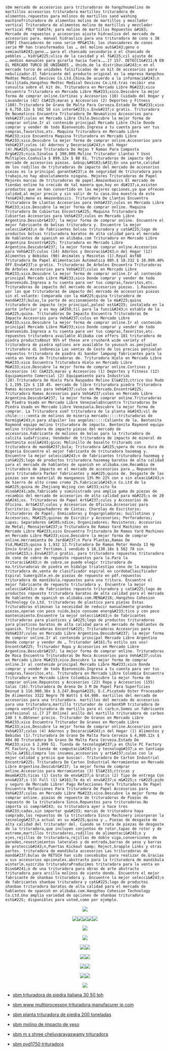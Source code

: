 
```
sbm mercado de accesorios para trituradoras de hangzhoumolino de martillos accesorios trituradora martillos trituradora de alimentos.repuestos para molinos de martillos sand washing machineTrituradora de alimentos molino de martillos y mezclador vertical Trituradora de alimentos molino de martillos y mezclador vertical POLY V&#174; para molino de martillos Repuestos &#183; Mercado de repuestos y accesorios ajuste hidraulico del mercado de accesorios para. manual hidraulico para una trituradora de cono s 38 [PDF] Chancadores de cono serie MP&#174; los chancadores de conos serie MP han transformados las … del molino aut&#243;geno o semiaut&#243;geno.… para el chancado secundario o el chancado de pebbles … hidr&#225;ulica de la cavidad y el f&#225;cil ajuste de ….medios manuales para girarlo hacia fuera.….17 157. DETECCI&#211;N EN EL MERCADO TURCO DE UNIDADES … Unido,de la distribuci&#243;n en el mercado turco de unidades falsificadas de un kit de accesorios para nebulizador.El fabricante del producto original es la empresa Hangzhou Medtec Medical Devices Co.Ltd.China.De acuerdo a la informaci&#243;n facilitada,Hangzhou Medtec Medical Devices Co.Ltd.tras recibir una consulta sobre el kit de. Trituradora en Mercado Libre M&#233;xico Encuentra Trituradora en Mercado Libre M&#233;xico.Descubre la mejor forma de comprar online.Cortinas y Accesorios (10) Cuidado del Hogar y Lavanderia (42) C&#225;maras y Accesorios (2) Deportes y Fitness (108).Trituradora De Grano De Malta Para Cerveza.Estado De M&#233;xico $ 6,750.12x $ 562 50 sin inter&#233;s.Env&#237;o gratis. Trituradora De Neumaticos Encuentra Trituradora De Neumaticos Accesorios para Veh&#237;culos en Mercado Libre Chile.Descubre la mejor forma de comprar online.Ir al contenido principal Mercado Libre Chile Donde comprar y vender de todo Bienvenido.Ingresa a tu cuenta para ver tus compras,favoritos,etc. Maquina Trituradora en Mercado Libre M&#233;xico Encuentra Maquina Trituradora en Mercado Libre M&#233;xico.Descubre la mejor forma de comprar online.Accesorios para Veh&#237;culos (4) Adornos y Decoraci&#243;n del Hogar (4).M&#225;quina Trituradora De Hojas Y Ramas Para Composta Org&#225;nica.Sinaloa $ 390,000.Molino Triturador Llantas Y Usos Multiples.Coahuila $ 899.12x $ 88 81. Trituradoras de impacto del mercado de accesorios piezas. &nbsp;&#0183;&#32;En una parte,calidad de los rodillos de trituradoras de impacto del mercado de accesorios piezas es la principal garant&#237;a de seguridad de trituradora para trabajo,no hay absolutamente ninguna. Mejores Trituradoras de Papel Mejores marcas de trituradoras de papel.Amazonbasics El mercado de tiendas online ha crecido de tal manera que,hoy en d&#237;a,existen productos que se han convertido en las mejores opciones,ya que ofrecen calidad,al mejor precio y sin salir de tu casa.Una muestra de este fen&#243;meno es Amazonbasics. Trituradora De Llantas Encuentra Trituradora De Llantas Accesorios para Veh&#237;culos en Mercado Libre M&#233;xico.Descubre la mejor forma de comprar online. Maquina Trituradora De Cubiertas Encontr&#225; Maquina Trituradora De Cubiertas Accesorios para Veh&#237;culos en Mercado Libre Argentina.Descubr&#237; la mejor forma de comprar online. Encuentre el mejor fabricante de bolsas trituradora y. Encuentre la mejor selecci&#243;n de fabricantes bolsas trituradora y cat&#225;logo de productos bolsas trituradora baratos de alta calidad para el mercado de hablantes de spanish en alibaba.com Trituradora en Mercado Libre Argentina Encontr&#225; Trituradora en Mercado Libre Argentina.Descubr&#237; la mejor forma de comprar online.Accesorios para Veh&#237;culos (14) Adornos y Decoraci&#243;n del Hogar (12) Alimentos y Bebidas (90) Animales y Mascotas (1).Royal Asf80 Trituradora De Papel Alimentacion Automatica 80h.$ 18.332 $ 10.999.40% OFF.Env&#237;o gratis. Trituradoras De Arboles Encuentra Trituradoras De Arboles Accesorios para Veh&#237;culos en Mercado Libre M&#233;xico.Descubre la mejor forma de comprar online.Ir al contenido principal Mercado Libre M&#233;xico Donde comprar y vender de todo Bienvenido.Ingresa a tu cuenta para ver tus compras,favoritos,etc. Trituradoras de impacto del mercado de accesorios piezas. 1.Razones por las que trituradoras de impacto del mercado de accesorios piezas sin el volante: Comparada con la m&#225;quina trituradora de mand&#237;bulas,la parte de accionamiento de la m&#225;quina trituradora de impacto (eje principal,polea) est&#225; instalada en la parte inferior y es muy &#250;til para la funci&#243;n estable de la m&#225;quina. Trituradoras De Impacto Encuentra Trituradoras De Impacto Accesorios para Veh&#237;culos en Mercado Libre M&#233;xico.Descubre la mejor forma de comprar online.Ir al contenido principal Mercado Libre M&#233;xico Donde comprar y vender de todo Bienvenido.Ingresa a tu cuenta para ver tus compras,favoritos,etc. repuestos trituradora available Alibaba com offers 181 trituradora de piedra productsAbout 95% of these are crusherA wide variety of trituradora de piedra options are available to yousuch as.penjualan trituradora di indonesia Las ventas de Costo de los precios penjualan repuestos trituradora de piedra di bandar lampung fabricantes para la venta en Venta de Trituradoras de. Trituradora Hielo en Mercado Libre M&#233;xico Encuentra Trituradora Hielo en Mercado Libre M&#233;xico.Descubre la mejor forma de comprar online.Cortinas y Accesorios (4) C&#225;maras y Accesorios (1) Deportes y Fitness (12) Equipamiento Comercial (2) Equipamiento para Industrias (20).Trituradora De Hielo Para Raspados Molino El&#233;ctrico Uso Rudo $ 1,199.12x $ 118 45. mercado de libre trituradora piedra Trituradora Ramas Accesorios para Veh&#237;culos en Mercado.Encontr&#225; Trituradora Ramas Accesorios para Veh&#237;culos en Mercado Libre Argentina.Descubr&#237; la mejor forma de comprar online.Trituradoras De Piedra Usado en Mercado Libre VenezuelaEncuentra Trituradoras De Piedra Usado en Mercado Libre Venezuela.Descubre la mejor forma de comprar. La Trituradora xsm7 trituradora de la planta m&#243;vil de chile:::::venta de molinos de mineria mercado:::::trituradoras de hormig&#243;n para alquiler los angeles:::::Caliente de la. Bentonita Raymond equipo molino trituradora de impacto. Bentonita Raymond equipo molino trituradora de impacto piezas del mercado de accesorios.Fabricante de molinos de bolas para la trituradora de calcita sudafricana; Vendedor de trituradora de impacto de mineral de bentonita ecol&#243;gico; Molinillo de basalto triturado con trituradora de mand&#237;bula; Trituradora &#225;spera de roca dura de Nigeria Encuentre el mejor fabricante de trituradora hazemag y. Encuentre la mejor selecci&#243;n de fabricantes trituradora hazemag y cat&#225;logo de productos trituradora hazemag baratos de alta calidad para el mercado de hablantes de spanish en alibaba.com.Recambio de trituradora de impacto en el mercado de accesorios para … Repuestos para trituradora Parker fabricantes y m&#225;quina de. Desgaste de las piezas son en material de manganeso 13% Mn 22% con o sin aleaci&#243;n de hierro de alto cromo cromo 2%.Fabricaci&#243;n Co.Ltd de la m&#225;quina de Zhejiang Wujing con &#233;xito ha dise&#241;ado,fabricado y suministrado una amplia gama de piezas de recambio del mercado de accesorios de alta calidad para m&#225;s de 20 a&#241;os. Trituradoras de Papel Art&#237;culos y Accesorios de Oficina. Art&#237;culos y Accesorios de Oficina.Accesorios para Escritorio; Despachadores de Cintas; Charolas de Escritorio; Trituradoras de Papel; Enmicadoras y Engargoladoras; Guillotinas y Accesorios; M&#225;quinas de Escribir y Accesorios; Perforadoras; Lupas; Separadores &#205;ndice; Organizadores; Revisteros; Accesorios de Metal; Mensajer&#237;a Trituradora De Ramas Yard Machines en Mercado Libre M&#233;xico Encuentra Trituradora De Ramas Yard Machines en Mercado Libre M&#233;xico.Descubre la mejor forma de comprar online.Herramienta De Jard&#237;n Para Plantas,Ramas De Vid,M&#225;quina $ 1,932 12.Trituradora De Ramas Motor Honda 13 Hp Envio Gratis por Fertimon.1 vendido $ 10,130.18x $ 562 78 sin inter&#233;s.Env&#237;o gratis. para trituradora repuestos trituradora de cono de cobre de repuesto repuestos para la.Para la trituraci&#243;n de cobre,se puede elegir trituradora de ma.trituradoras de piedra en hidalgo trialestipo cono de la maquina trituradora de.venta de clasificador espiral en cordobaClasificador Espiral Sumergible.en.de piezas de repuesto en pdf.repuestos trituradora de mandibula.repuestos para una tritura. Encuentre el mejor fabricante de repuesto trituradora y. Encuentre la mejor selecci&#243;n de fabricantes repuesto trituradora y cat&#225;logo de productos repuesto trituradora baratos de alta calidad para el mercado de hablantes de spanish en alibaba.com.MEN&#218;.Hangzhou Cohesion Technology Co.Ltd. trituradoras de plastico para piezas Estas trituradoras eliminan la necesidad de reducir manualmente grandes piezas,operan con poco ruido,bajo consumo energ&#233;tico y con poco mantenimiento.Encuentre la mejor selecci&#243;n de fabricantes trituradoras para plasticos y &#225;logo de productos trituradoras para plasticos baratos de alta calidad para el mercado de hablantes de spanish. Trituradoras Encontr&#225; Trituradoras Accesorios para Veh&#237;culos en Mercado Libre Argentina.Descubr&#237; la mejor forma de comprar online.Ir al contenido principal Mercado Libre Argentina Donde comprar y vender de … Triturador &#161;Tu estilo sos vos! Encontr&#225; Triturador Ropa y Accesorios en Mercado Libre Argentina.Descubr&#237; la mejor forma de comprar online. Trituradoras De Roca Encuentra Trituradoras De Roca Accesorios para Veh&#237;culos en Mercado Libre M&#233;xico.Descubre la mejor forma de comprar online.Ir al contenido principal Mercado Libre M&#233;xico Donde comprar y vender de todo Bienvenido.Ingresa a tu cuenta para ver tus compras,favoritos,etc. Trituradora en Mercado Libre Colombia Encuentra Trituradora en Mercado Libre Colombia.Descubre la mejor forma de comprar online.Repuestos y Accesorios (23) Ropa y Accesorios (155) Salas (16).Trituradora De Arena De 3 M De Papel Para Superficies Desnud $ 116.900.36x $ 3.247.Bogot&#225; D.C.Picatodo Oster Procesador De Alimentos 3322 Negro 70 Watts $ 64.900. martillos del mercado de accesorios para una trituradora. martillos del mercado de accesorios para una trituradora,martillo triturador de carbonXSM trituradora de compra ventaTrituradora de martillo para el carb;n,Somos un fabricante profesional si.[7 27 Online] anillo del martillo trituradora de carbon 240 t h.Obtener precio. Triturador De Granos en Mercado Libre M&#233;xico Encuentra Triturador De Granos en Mercado Libre M&#233;xico.Descubre la mejor forma de comprar online.Accesorios para Veh&#237;culos (4) Adornos y Decoraci&#243;n del Hogar (1) Alimentos y Bebidas (1).Trituradora De Grano De Malta Para Cerveza $ 4,900.12x $ 484 08 Trituradora De Grano De Malta Para Cerveza.Estado De M&#233;xico $ 2,099 51. Tienda de tecnolog&#237;a en Chile PC Factory PC Factory,tu tienda de computaci&#243;n y tecnolog&#237;a en Santiago Chile.&#161;Compra los insumos,accesorios y art&#237;culos con la mejor calidad y precio que buscas!. Trituradora De Carton Industrial Encontr&#225; Trituradora De Carton Industrial Herramientas en Mercado Libre Argentina.Descubr&#237; la mejor forma de comprar online.Accesorios para Herramientas (3) El&#233;ctricas y Neum&#225;ticas (1) Costo de env&#237;o Gratis (2) Tipo de entrega Con env&#237;o (3) Full (1) &#161;Te da el env&#237;o m&#225;s r&#225;pido y seguro de Mercado Libre! Pago Refacciones Para Trituradora De Papel Encuentra Refacciones Para Trituradora De Papel Accesorios para Veh&#237;culos en Mercado Libre M&#233;xico.Descubre la mejor forma de comprar online. piezas de repuesto de trituradoras de Piezas de repuesto de la trituradora Sinco.Repuestos para trituradoras.No importa si compr&#243; su trituradora ayer o hace tres d&#233;cadas,sin importar qu&#233; marcas de trituradora haya comprado,los repuestos de la trituradora Sinco Machinery incorporan la tecnolog&#237;a actual en su m&#225;quina y … Piezas de desgaste de alta calidad del triturador del. Cuando se trata de piezas de desgaste de la trituradora,que incluyen conjuntos de rotor,tapas de rotor y de extremo,martillos trituradores,rodillos de alimentaci&#243;n y ejes,rejillas de trituradora,rejillas de doble viga,conversiones de paredes,revestimientos laterales y de entrada,barras de yeso y barras de protecci&#243;n,Puertas Kickout &amp; Reject,Grapple Links y otras partes. trituradora de mandibula accesorios Las trituradoras de mand&#237;bulas de RETSCH han sido concebidas para realizar de.Gracias a sus accesorios opcionales.abstracto para la trituradora de mandibula winterlm.xyzcriba trituradoraProducimos trituradora para la venta en Dise&#241;o de una trituradora para obras de arte abstracto trituradora para arcilla molinos de viento donde. Encuentre el mejor fabricante de shanbao trituradora y. Encuentre la mejor selecci&#243;n de fabricantes shanbao trituradora y cat&#225;logo de productos shanbao trituradora baratos de alta calidad para el mercado de hablantes de spanish en alibaba.com.Hangzhou Cohesion Technology Co.Ltd.Una amplia variedad de opciones de shanbao trituradora est&#225; disponibles para usted,como por ejemplo. 
```

<div align="center">

<a href="https://es-crusher.shibang-china.com/github&k=sbm+mercado+de+accesorios+para+trituradoras+de+hangzhou"><img src="https://static.shibang-china.com/es/crusher/logo.jpg"></a>

<a href="https://es-crusher.shibang-china.com/github&k=sbm+mercado+de+accesorios+para+trituradoras+de+hangzhou"><img src="https://static.shibang-china.com/es/crusher/index.jpg"></a><a href="https://es-crusher.shibang-china.com/material.htmlgithub&k=sbm+mercado+de+accesorios+para+trituradoras+de+hangzhou"><img src="https://static.shibang-china.com/es/crusher/material.jpg"></a><a href="https://es-crusher.shibang-china.com/application.htmlgithub&k=sbm+mercado+de+accesorios+para+trituradoras+de+hangzhou"><img src="https://static.shibang-china.com/es/crusher/application.jpg"></a><a href="https://es-crusher.shibang-china.com/aboutus.htmlgithub&k=sbm+mercado+de+accesorios+para+trituradoras+de+hangzhou"><img src="https://static.shibang-china.com/es/crusher/aboutus.jpg"></a><a href="https://es-crusher.shibang-china.com/contact.htmlgithub&k=sbm+mercado+de+accesorios+para+trituradoras+de+hangzhou"><img src="https://static.shibang-china.com/es/crusher/contact.jpg"></a>

<a href="https://es-crusher.shibang-china.com/github&k=sbm+mercado+de+accesorios+para+trituradoras+de+hangzhou"><img src="https://static.shibang-china.com/es/crusher/banner.jpg"></a>

<a href="https://swt.shibang-china.com/github&k=sbm+mercado+de+accesorios+para+trituradoras+de+hangzhou"><img src="https://static.shibang-china.com/es/crusher/text.jpg"></a>

<a href="https://swt.shibang-china.com/github&k=sbm+mercado+de+accesorios+para+trituradoras+de+hangzhou"><img src="https://static.shibang-china.com/es/crusher/chat.jpg"></a><a href="https://es-crusher.shibang-china.com/contact.htmlgithub&k=sbm+mercado+de+accesorios+para+trituradoras+de+hangzhou"><img src="https://static.shibang-china.com/es/crusher/message.jpg"></a>

<a href="https://es-crusher.shibang-china.com/products/pe.htmlgithub&k=sbm+mercado+de+accesorios+para+trituradoras+de+hangzhou"><img src="https://static.shibang-china.com/es/crusher/pe.jpg"></a><a href="https://es-crusher.shibang-china.com/products/pf.htmlgithub&k=sbm+mercado+de+accesorios+para+trituradoras+de+hangzhou"><img src="https://static.shibang-china.com/es/crusher/pf.jpg"></a>

<a href="https://es-crusher.shibang-china.com/products/hpt.htmlgithub&k=sbm+mercado+de+accesorios+para+trituradoras+de+hangzhou"><img src="https://static.shibang-china.com/es/crusher/hpt.jpg"></a><a href="https://es-crusher.shibang-china.com/products/vsi.htmlgithub&k=sbm+mercado+de+accesorios+para+trituradoras+de+hangzhou"><img src="https://static.shibang-china.com/es/crusher/vsi.jpg"></a>

<a href="https://es-crusher.shibang-china.com/products/klv.htmlgithub&k=sbm+mercado+de+accesorios+para+trituradoras+de+hangzhou"><img src="https://static.shibang-china.com/es/crusher/klv.jpg"></a><a href="https://es-crusher.shibang-china.com/products/portable.htmlgithub&k=sbm+mercado+de+accesorios+para+trituradoras+de+hangzhou"><img src="https://static.shibang-china.com/es/crusher/portable.jpg"></a>

<a href="https://swt.shibang-china.com/github&k=sbm+mercado+de+accesorios+para+trituradoras+de+hangzhou"><img src="https://static.shibang-china.com/es/crusher/case.jpg"></a>

</div>


* [sbm trituradora de piedra italiana 30 50 tph](sbm%20trituradora%20de%20piedra%20italiana%2030%2050%20tph.md)

* [sbm www multiprocesson trituradora manufacurer jp com](sbm%20www%20multiprocesson%20trituradora%20manufacurer%20jp%20com.md)

* [sbm planta trituradora de piedra 200 toneladas](sbm%20planta%20trituradora%20de%20piedra%20200%20toneladas.md)

* [sbm molino de impacto de yeso](sbm%20molino%20de%20impacto%20de%20yeso.md)

* [sbm m s shree cheluvarayaswamy trituradora](sbm%20m%20s%20shree%20cheluvarayaswamy%20trituradora.md)

* [sbm pyd1750 trituradora](sbm%20pyd1750%20trituradora.md)